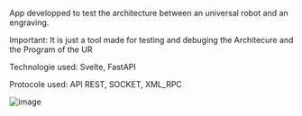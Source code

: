 App developped to test the architecture between an universal robot and an engraving.

Important: It is just a tool made for testing and debuging the Architecure and the Program of the UR

Technologie used: Svelte, FastAPI

Protocole used: API REST, SOCKET, XML_RPC

![image](https://github.com/user-attachments/assets/b198b472-6449-44e3-8dc4-50ba4e337252)

